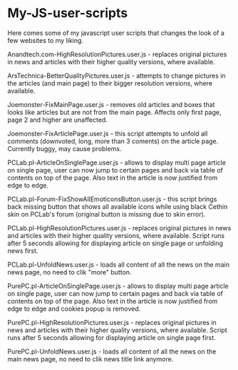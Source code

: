 ﻿# My-JS-user-scripts
Here comes some of my javascript user scripts that changes the look of a few websites to my liking.

Anandtech.com-HighResolutionPictures.user.js - replaces original pictures in news and articles with their higher quality versions, where available.

ArsTechnica-BetterQualityPictures.user.js - attempts to change pictures in the articles (and main page) to their bigger resolution versions, where available.

Joemonster-FixMainPage.user.js - removes old articles and boxes that looks like articles but are not from the main page. Affects only first page, page 2 and higher are unaffected.

Joemonster-FixArticlePage.user.js - this script attempts to unfold all comments (downvoted, long, more than 3 coments) on the article page. Currently buggy, may cause problems.

PCLab.pl-ArticleOnSinglePage.user.js - allows to display multi page article on single page, user can now jump to certain pages and back via table of contents on top of the page. Also text in the article is now justified from edge to edge.

PCLab.pl-Forum-FixShowAllEmoticonsButton.user.js - this script brings back missing button that shows all available icons while using black Cethin skin on PCLab's forum (original button is missing due to skin error).

PCLab.pl-HighResolutionPictures.user.js - replaces original pictures in news and articles with their higher quality versions, where available. Script runs after 5 seconds allowing for displaying article on single page or unfolding news first.

PCLab.pl-UnfoldNews.user.js - loads all content of all the news on the main news page, no need to clik "more" button.

PurePC.pl-ArticleOnSinglePage.user.js - allows to display multi page article on single page, user can now jump to certain pages and back via table of contents on top of the page. Also text in the article is now justified from edge to edge and cookies popup is removed.

PurePC.pl-HighResolutionPictures.user.js - replaces original pictures in news and articles with their higher quality versions, where available. Script runs after 5 seconds allowing for displaying article on single page first.

PurePC.pl-UnfoldNews.user.js - loads all content of all the news on the main news page, no need to clik news title link anymore.

